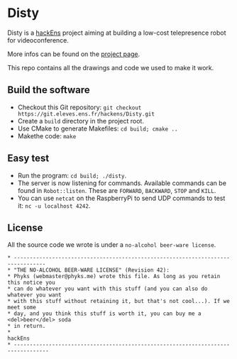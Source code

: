 Disty
=====

Disty is a [hackEns](http://hackens.org) project aiming at building a low-cost telepresence robot for videoconference.

More infos can be found on the [project page](http://hackens.org/disty).

This repo contains all the drawings and code we used to make it work.


## Build the software

* Checkout this Git repository: `git checkout https://git.eleves.ens.fr/hackens/Disty.git`
* Create a `build` directory in the project root.
* Use CMake to generate Makefiles: `cd build; cmake ..`
* Makethe code: `make`


## Easy test

* Run the program: `cd build; ./disty`.
* The server is now listening for commands. Available commands can be found in `Robot::listen`. These are `FORWARD`, `BACKWARD`, `STOP` and `KILL`.
* You can use `netcat` on the RaspberryPi to send UDP commands to test it: `nc -u localhost 4242`.


## License

All the source code we wrote is under a `no-alcohol beer-ware license`.
```
* --------------------------------------------------------------------------------
* "THE NO-ALCOHOL BEER-WARE LICENSE" (Revision 42):
* Phyks (webmaster@phyks.me) wrote this file. As long as you retain this notice you
* can do whatever you want with this stuff (and you can also do whatever you want
* with this stuff without retaining it, but that's not cool...). If we meet some
* day, and you think this stuff is worth it, you can buy me a <del>beer</del> soda
* in return.
*																		hackEns
* ---------------------------------------------------------------------------------
```
